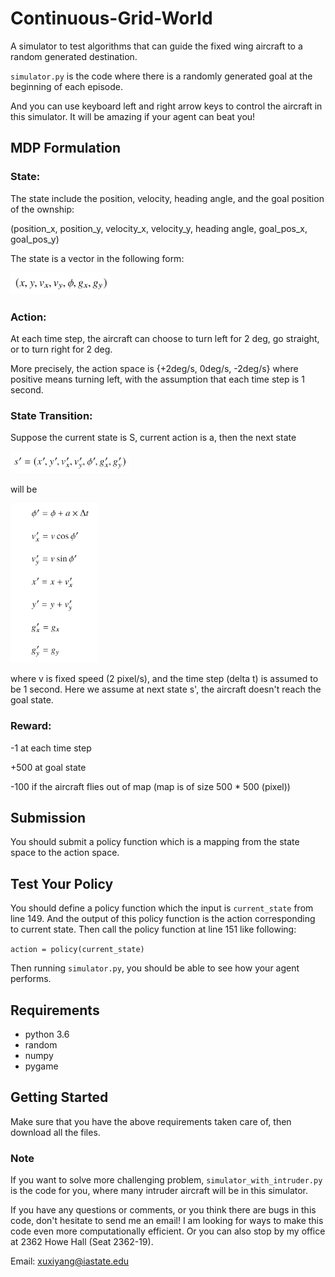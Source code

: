 # Continuous-Grid-World

A simulator to test algorithms that can guide the fixed wing aircraft to a random generated destination.

`simulator.py` is the code where there is a randomly generated goal at the beginning of each episode.

And you can use keyboard left and right arrow keys to control the aircraft in this simulator.
It will be amazing if your agent can beat you!

## MDP Formulation

### State: 
The state include the position, velocity, heading angle, and the goal position of the ownship:

(position_x, position_y, velocity_x, velocity_y, heading angle, goal_pos_x, goal_pos_y) 

The state is a vector in the following form:

<img src="https://github.com/xuxiyang1993/continuous-grid-world/blob/master/images/state.png" width="160" height="35" />

### Action:
At each time step, the aircraft can choose to turn left for 2 deg, go straight, or to turn right for 2 deg.

More precisely, the action space is {+2deg/s, 0deg/s, -2deg/s} where positive means turning left, 
with the assumption that each time step is 1 second.

### State Transition:

Suppose the current state is S, current action is a, then the next state 

<img src="https://github.com/xuxiyang1993/continuous-grid-world/blob/master/images/sp.png" width="190" height="35" />

will be

<img src="https://github.com/xuxiyang1993/continuous-grid-world/blob/master/images/transition.png" width="140" height="255" />

where v is fixed speed (2 pixel/s), and the time step (delta t) is assumed to be 1 second. Here we assume at next state s', the aircraft doesn't reach the goal state.

### Reward:

-1 at each time step

+500 at goal state

-100 if the aircraft flies out of map (map is of size 500 * 500 (pixel))

## Submission

You should submit a policy function which is a mapping from the state space to the action space.

## Test Your Policy

You should define a policy function which the input is `current_state` from line 149. And the output of this policy function is the action corresponding to current state. Then call the policy function at line 151 like following:

`action = policy(current_state)`

Then running `simulator.py`, you should be able to see how your agent performs.

## Requirements

* python 3.6
* random
* numpy
* pygame


## Getting Started

Make sure that you have the above requirements taken care of, then download all the files.

### Note
If you want to solve more challenging problem, `simulator_with_intruder.py` is the code for you, where many intruder aircraft will be in this simulator.

If you have any questions or comments, or you think there are bugs in this code, don't hesitate to send me an email! I am looking for ways to make this code even more computationally efficient. Or you can also stop by my office at 2362 Howe Hall (Seat 2362-19).

Email: xuxiyang@iastate.edu
